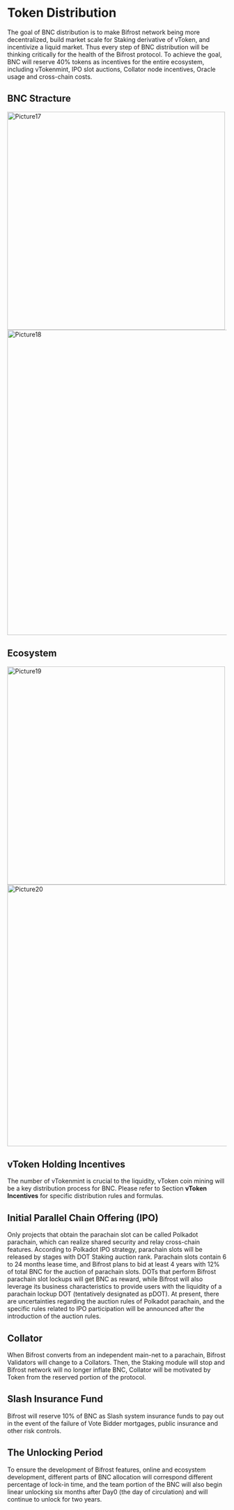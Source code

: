 # Token Distribution

The goal of BNC distribution is to make Bifrost network being more decentralized, build market scale for Staking derivative of vToken, and incentivize a liquid market. Thus every step of BNC distribution will be thinking critically for the health of the Bifrost protocol. To achieve the goal, BNC will reserve 40% tokens as incentives for the entire ecosystem, including vTokenmint, IPO slot auctions, Collator node incentives, Oracle usage and cross-chain costs.

## BNC Stracture

<img :src="$withBase('/zh/Picture17.png')" alt="Picture17" width="500px"/>

<img :src="$withBase('/zh/Picture18.png')" alt="Picture18" width="700px"/>

## Ecosystem

<img :src="$withBase('/zh/Picture19.png')" alt="Picture19" width="500px"/>

<img :src="$withBase('/zh/Picture20.png')" alt="Picture20" width="600px"/>

## vToken Holding Incentives

The number of vTokenmint is crucial to the liquidity, vToken coin mining will be a key distribution process for BNC. Please refer to Section **vToken Incentives** for specific distribution rules and formulas.

## Initial Parallel Chain Offering (IPO)

Only projects that obtain the parachain slot can be called Polkadot parachain, which can realize shared security and relay cross-chain features. According to Polkadot IPO strategy, parachain slots will be released by stages with DOT Staking auction rank. Parachain slots contain 6 to 24 months lease time, and Bifrost plans to bid at least 4 years with 12% of total BNC for the auction of parachain slots. DOTs that perform Bifrost parachain slot lockups will get BNC as reward, while Bifrost will also leverage its business characteristics to provide users with the liquidity of a parachain lockup DOT (tentatively designated as pDOT). At present, there are uncertainties regarding the auction rules of Polkadot parachain, and the specific rules related to IPO participation will be announced after the introduction of the auction rules.

## Collator

When Bifrost converts from an independent main-net to a parachain, Bifrost Validators will change to a Collators. Then, the Staking module will stop and Bifrost network will no longer inflate BNC, Collator will be motivated by Token from the reserved portion of the protocol.

## Slash Insurance Fund

Bifrost will reserve 10% of BNC as Slash system insurance funds to pay out in the event of the failure of Vote Bidder mortgages, public insurance and other risk controls.

## The Unlocking Period

To ensure the development of Bifrost features, online and ecosystem development, different parts of BNC allocation will correspond different percentage of lock-in time, and the team portion of the BNC will also begin linear unlocking six months after Day0 (the day of circulation) and will continue to unlock for two years.